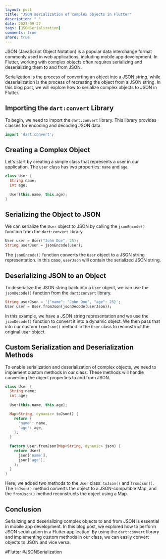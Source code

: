 ```yaml
---
layout: post
title: "JSON serialization of complex objects in Flutter"
description: " "
date: 2023-09-27
tags: [JSONSerialization]
comments: true
share: true
---
```


JSON (JavaScript Object Notation) is a popular data interchange format commonly used in web applications, including mobile app development. In Flutter, working with complex objects often requires serializing and deserializing them to and from JSON.

Serialization is the process of converting an object into a JSON string, while deserialization is the process of recreating the object from a JSON string. In this blog post, we will explore how to serialize complex objects to JSON in Flutter.

## Importing the `dart:convert` Library
To begin, we need to import the `dart:convert` library. This library provides classes for encoding and decoding JSON data.

```dart
import 'dart:convert';
```

## Creating a Complex Object
Let's start by creating a simple class that represents a user in our application. The `User` class has two properties: `name` and `age`.

```dart
class User {
  String name;
  int age;
  
  User(this.name, this.age);
}
```

## Serializing the Object to JSON
We can serialize the `User` object to JSON by calling the `jsonEncode()` function from the `dart:convert` library.

```dart
User user = User("John Doe", 25);
String userJson = jsonEncode(user);
```

The `jsonEncode()` function converts the `User` object to a JSON string representation. In this case, `userJson` will contain the serialized JSON string.

## Deserializing JSON to an Object
To deserialize the JSON string back into a `User` object, we can use the `jsonDecode()` function from the `dart:convert` library.

```dart
String userJson = '{"name": "John Doe", "age": 25}';
User user = User.fromJson(jsonDecode(userJson));
```

In this example, we have a JSON string representation and we use the `jsonDecode()` function to convert it into a dynamic object. We then pass that into our custom `fromJson()` method in the `User` class to reconstruct the original `User` object.

## Custom Serialization and Deserialization Methods
To enable serialization and deserialization of complex objects, we need to implement custom methods in our class. These methods will handle converting the object properties to and from JSON.

```dart
class User {
  String name;
  int age;
  
  User(this.name, this.age);

  Map<String, dynamic> toJson() {
    return {
      'name': name,
      'age': age,
    };
  }
  
  factory User.fromJson(Map<String, dynamic> json) {
    return User(
      json['name'],
      json['age'],
    );
  }
}
```
Here, we added two methods to the `User` class: `toJson()` and `fromJson()`. The `toJson()` method converts the object to a JSON-compatible Map, and the `fromJson()` method reconstructs the object using a Map.

## Conclusion
Serializing and deserializing complex objects to and from JSON is essential in mobile app development. In this blog post, we explored how to perform JSON serialization in a Flutter application. By using the `dart:convert` library and implementing custom methods in our class, we can easily convert objects to JSON and vice versa.

#Flutter #JSONSerialization
